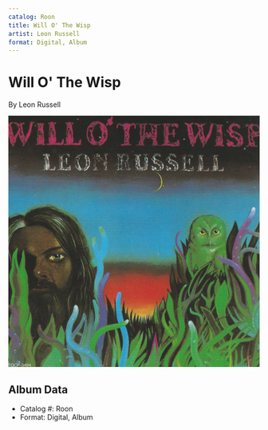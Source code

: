 ```yaml
---
catalog: Roon
title: Will O' The Wisp
artist: Leon Russell
format: Digital, Album
---
```


# Will O' The Wisp

By Leon Russell

![](../../assets/albumcovers/Leon_Russell-Will_O_The_Wisp.png)

## Album Data

- Catalog #: Roon
- Format: Digital, Album

